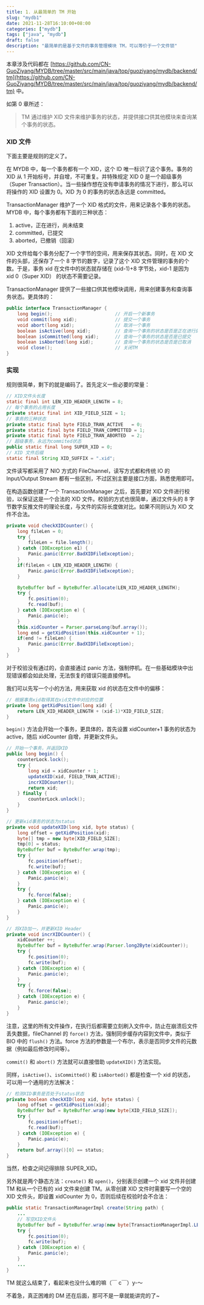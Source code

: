 ```yaml
---
title: 1. 从最简单的 TM 开始
slug: "mydb1"
date: 2021-11-28T16:10:00+08:00
categories: ["mydb"]
tags: ["java", "mydb"]
draft: false
description: "最简单的是基于文件的事务管理模块 TM，可以等价于一个文件锁"
---
```


本章涉及代码都在 [https://github.com/CN-GuoZiyang/MYDB/tree/master/src/main/java/top/guoziyang/mydb/backend/tm](https://github.com/CN-GuoZiyang/MYDB/tree/master/src/main/java/top/guoziyang/mydb/backend/tm) 中。

如第 0 章所述：

> TM 通过维护 XID 文件来维护事务的状态，并提供接口供其他模块来查询某个事务的状态。

### XID 文件

下面主要是规则的定义了。

在 MYDB 中，每一个事务都有一个 XID，这个 ID 唯一标识了这个事务。事务的 XID 从 1 开始标号，并自增，不可重复。并特殊规定 XID 0 是一个超级事务（Super Transaction）。当一些操作想在没有申请事务的情况下进行，那么可以将操作的 XID 设置为 0。XID 为 0 的事务的状态永远是 committed。

TransactionManager 维护了一个 XID 格式的文件，用来记录各个事务的状态。MYDB 中，每个事务都有下面的三种状态：

1.  active，正在进行，尚未结束
2.  committed，已提交
3.  aborted，已撤销（回滚）

XID 文件给每个事务分配了一个字节的空间，用来保存其状态。同时，在 XID 文件的头部，还保存了一个 8 字节的数字，记录了这个 XID 文件管理的事务的个数。于是，事务 xid 在文件中的状态就存储在 (xid-1)+8 字节处，xid-1 是因为 xid 0（Super XID） 的状态不需要记录。

TransactionManager 提供了一些接口供其他模块调用，用来创建事务和查询事务状态。更具体的：

```java
public interface TransactionManager {
    long begin();                       // 开启一个新事务
    void commit(long xid);              // 提交一个事务
    void abort(long xid);               // 取消一个事务
    boolean isActive(long xid);         // 查询一个事务的状态是否是正在进行的状态
    boolean isCommitted(long xid);      // 查询一个事务的状态是否是已提交
    boolean isAborted(long xid);        // 查询一个事务的状态是否是已取消
    void close();                       // 关闭TM
}
```

### 实现

规则很简单，剩下的就是编码了。首先定义一些必要的常量：

```java
// XID文件头长度
static final int LEN_XID_HEADER_LENGTH = 8;
// 每个事务的占用长度
private static final int XID_FIELD_SIZE = 1;
// 事务的三种状态
private static final byte FIELD_TRAN_ACTIVE   = 0;
private static final byte FIELD_TRAN_COMMITTED = 1;
private static final byte FIELD_TRAN_ABORTED  = 2;
// 超级事务，永远为commited状态
public static final long SUPER_XID = 0;
// XID 文件后缀
static final String XID_SUFFIX = ".xid";
```

文件读写都采用了 NIO 方式的 FileChannel，读写方式都和传统 IO 的 Input/Output Stream 都有一些区别，不过区别主要是接口方面，熟悉使用即可。

在构造函数创建了一个 TransactionManager 之后，首先要对 XID 文件进行校验，以保证这是一个合法的 XID 文件。校验的方式也很简单，通过文件头的 8 字节数字反推文件的理论长度，与文件的实际长度做对比。如果不同则认为 XID 文件不合法。

```java
private void checkXIDCounter() {
    long fileLen = 0;
    try {
        fileLen = file.length();
    } catch (IOException e1) {
        Panic.panic(Error.BadXIDFileException);
    }
    if(fileLen < LEN_XID_HEADER_LENGTH) {
        Panic.panic(Error.BadXIDFileException);
    }

    ByteBuffer buf = ByteBuffer.allocate(LEN_XID_HEADER_LENGTH);
    try {
        fc.position(0);
        fc.read(buf);
    } catch (IOException e) {
        Panic.panic(e);
    }
    this.xidCounter = Parser.parseLong(buf.array());
    long end = getXidPosition(this.xidCounter + 1);
    if(end != fileLen) {
        Panic.panic(Error.BadXIDFileException);
    }
}
```

对于校验没有通过的，会直接通过 panic 方法，强制停机。在一些基础模块中出现错误都会如此处理，无法恢复的错误只能直接停机。

我们可以先写一个小的方法，用来获取 xid 的状态在文件中的偏移：

```java
// 根据事务xid取得其在xid文件中对应的位置
private long getXidPosition(long xid) {
    return LEN_XID_HEADER_LENGTH + (xid-1)*XID_FIELD_SIZE;
}
```

`begin()` 方法会开始一个事务，更具体的，首先设置 xidCounter+1 事务的状态为 active，随后 xidCounter 自增，并更新文件头。

```java
// 开始一个事务，并返回XID
public long begin() {
    counterLock.lock();
    try {
        long xid = xidCounter + 1;
        updateXID(xid, FIELD_TRAN_ACTIVE);
        incrXIDCounter();
        return xid;
    } finally {
        counterLock.unlock();
    }
}

// 更新xid事务的状态为status
private void updateXID(long xid, byte status) {
    long offset = getXidPosition(xid);
    byte[] tmp = new byte[XID_FIELD_SIZE];
    tmp[0] = status;
    ByteBuffer buf = ByteBuffer.wrap(tmp);
    try {
        fc.position(offset);
        fc.write(buf);
    } catch (IOException e) {
        Panic.panic(e);
    }
    try {
        fc.force(false);
    } catch (IOException e) {
        Panic.panic(e);
    }
}

// 将XID加一，并更新XID Header
private void incrXIDCounter() {
    xidCounter ++;
    ByteBuffer buf = ByteBuffer.wrap(Parser.long2Byte(xidCounter));
    try {
        fc.position(0);
        fc.write(buf);
    } catch (IOException e) {
        Panic.panic(e);
    }
    try {
        fc.force(false);
    } catch (IOException e) {
        Panic.panic(e);
    }
}
```

注意，这里的所有文件操作，在执行后都需要立刻刷入文件中，防止在崩溃后文件丢失数据，fileChannel 的 `force()` 方法，强制同步缓存内容到文件中，类似于 BIO 中的 `flush()` 方法。force 方法的参数是一个布尔，表示是否同步文件的元数据（例如最后修改时间等）。

`commit()` 和 `abort()` 方法就可以直接借助 `updateXID()` 方法实现。

同样，`isActive()`、`isCommitted()` 和 `isAborted()` 都是检查一个 xid 的状态，可以用一个通用的方法解决：

```java
// 检测XID事务是否处于status状态
private boolean checkXID(long xid, byte status) {
    long offset = getXidPosition(xid);
    ByteBuffer buf = ByteBuffer.wrap(new byte[XID_FIELD_SIZE]);
    try {
        fc.position(offset);
        fc.read(buf);
    } catch (IOException e) {
        Panic.panic(e);
    }
    return buf.array()[0] == status;
}
```

当然，检查之间记得排除 SUPER\_XID。

另外就是两个静态方法：`create()` 和 `open()`，分别表示创建一个 xid 文件并创建 TM 和从一个已有的 xid 文件来创建 TM。从零创建 XID 文件时需要写一个空的 XID 文件头，即设置 xidCounter 为 0，否则后续在校验时会不合法：

```java
public static TransactionManagerImpl create(String path) {
    ...
    // 写空XID文件头
    ByteBuffer buf = ByteBuffer.wrap(new byte[TransactionManagerImpl.LEN_XID_HEADER_LENGTH]);
    try {
        fc.position(0);
        fc.write(buf);
    } catch (IOException e) {
        Panic.panic(e);
    }
    ...
}
```

TM 就这么结束了，看起来也没什么难的嘛（￣ c￣）y-～

不着急，真正困难的 DM 还在后面，那可不是一章就能讲完的了~